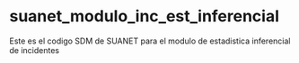# suanet_modulo_inc_est_inferencial
Este es el codigo SDM de SUANET para el modulo de estadistica inferencial de incidentes
